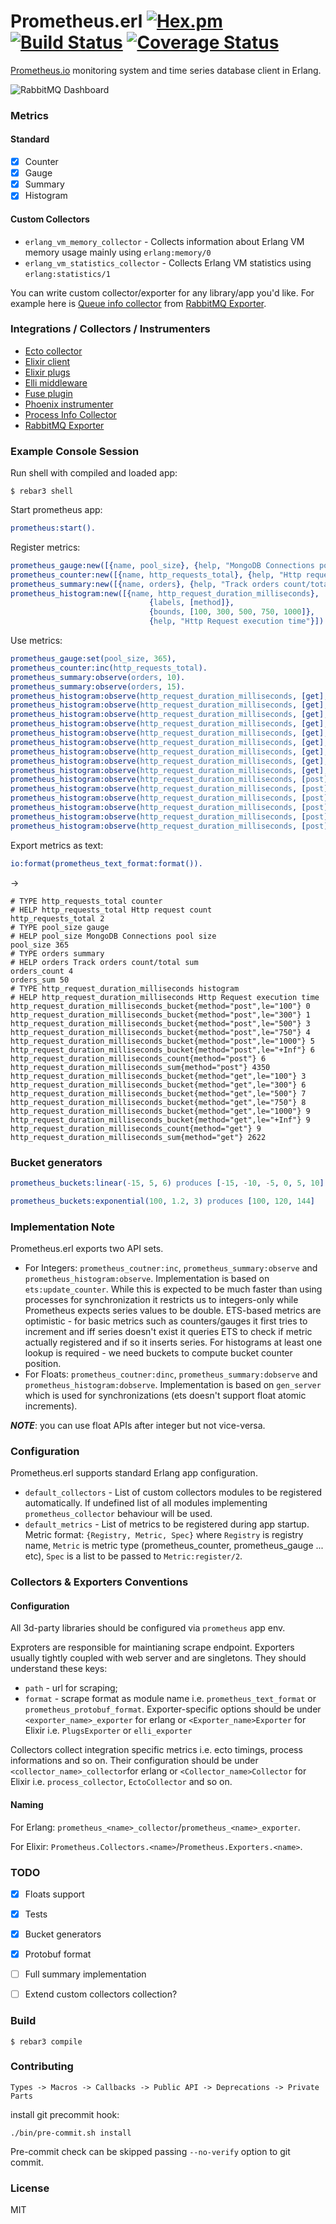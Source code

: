 # Prometheus.erl [![Hex.pm](https://img.shields.io/hexpm/v/prometheus.svg?maxAge=2592000?style=plastic)](https://hex.pm/packages/prometheus) [![Build Status](https://travis-ci.org/deadtrickster/prometheus.erl.svg?branch=master)](https://travis-ci.org/deadtrickster/prometheus.erl) [![Coverage Status](https://coveralls.io/repos/github/deadtrickster/prometheus.erl/badge.svg?branch=master)](https://coveralls.io/github/deadtrickster/prometheus.erl?branch=master)

[Prometheus.io](https://prometheus.io) monitoring system and time series database client in Erlang.

![RabbitMQ Dashboard](https://raw.githubusercontent.com/deadtrickster/prometheus_rabbitmq_exporter/master/priv/dashboards/RabbitMQErlangVM.png)

### Metrics
#### Standard
 - [x] Counter
 - [x] Gauge
 - [x] Summary
 - [x] Histogram

#### Custom Collectors
  - `erlang_vm_memory_collector` - Collects information about Erlang VM memory usage mainly using `erlang:memory/0`
  - `erlang_vm_statistics_collector` - Collects Erlang VM statistics using `erlang:statistics/1`

You can write custom collector/exporter for any library/app you'd like. For example here is [Queue info collector](https://github.com/deadtrickster/prometheus_rabbitmq_exporter/blob/master/src/collectors/prometheus_rabbitmq_queues_collector.erl) from [RabbitMQ Exporter](https://github.com/deadtrickster/prometheus_rabbitmq_exporter).

### Integrations / Collectors / Instrumenters
 - [Ecto collector](https://github.com/deadtrickster/prometheus-ecto)
 - [Elixir client](https://github.com/deadtrickster/prometheus.ex)
 - [Elixir plugs](https://github.com/deadtrickster/prometheus-plugs)
 - [Elli middleware](https://github.com/elli-lib/elli_prometheus)
 - [Fuse plugin](https://github.com/jlouis/fuse#fuse_stats_prometheus)
 - [Phoenix instrumenter](https://github.com/deadtrickster/prometheus-phoenix)
 - [Process Info Collector](https://github.com/deadtrickster/prometheus_process_collector.erl)
 - [RabbitMQ Exporter](https://github.com/deadtrickster/prometheus_rabbitmq_exporter)

### Example Console Session

Run shell with compiled and loaded app:

    $ rebar3 shell

Start prometheus app:
``` erlang
prometheus:start().
```
Register metrics:
```erlang
prometheus_gauge:new([{name, pool_size}, {help, "MongoDB Connections pool size"}]),
prometheus_counter:new([{name, http_requests_total}, {help, "Http request count"}]).
prometheus_summary:new([{name, orders}, {help, "Track orders count/total sum"}]).
prometheus_histogram:new([{name, http_request_duration_milliseconds},
                               {labels, [method]},
                               {bounds, [100, 300, 500, 750, 1000]},
                               {help, "Http Request execution time"}]).
```
Use metrics:
```erlang
prometheus_gauge:set(pool_size, 365),
prometheus_counter:inc(http_requests_total).
prometheus_summary:observe(orders, 10).
prometheus_summary:observe(orders, 15).
prometheus_histogram:observe(http_request_duration_milliseconds, [get], 95).
prometheus_histogram:observe(http_request_duration_milliseconds, [get], 100).
prometheus_histogram:observe(http_request_duration_milliseconds, [get], 102).
prometheus_histogram:observe(http_request_duration_milliseconds, [get], 150).
prometheus_histogram:observe(http_request_duration_milliseconds, [get], 250).
prometheus_histogram:observe(http_request_duration_milliseconds, [get], 75).
prometheus_histogram:observe(http_request_duration_milliseconds, [get], 350).
prometheus_histogram:observe(http_request_duration_milliseconds, [get], 550).
prometheus_histogram:observe(http_request_duration_milliseconds, [get], 950).
prometheus_histogram:observe(http_request_duration_milliseconds, [post], 500),
prometheus_histogram:observe(http_request_duration_milliseconds, [post], 150).
prometheus_histogram:observe(http_request_duration_milliseconds, [post], 450).
prometheus_histogram:observe(http_request_duration_milliseconds, [post], 850).
prometheus_histogram:observe(http_request_duration_milliseconds, [post], 750).
prometheus_histogram:observe(http_request_duration_milliseconds, [post], 1650).
```

Export metrics as text:
```erlang
io:format(prometheus_text_format:format()).
```
->
```
# TYPE http_requests_total counter
# HELP http_requests_total Http request count
http_requests_total 2
# TYPE pool_size gauge
# HELP pool_size MongoDB Connections pool size
pool_size 365
# TYPE orders summary
# HELP orders Track orders count/total sum
orders_count 4
orders_sum 50
# TYPE http_request_duration_milliseconds histogram
# HELP http_request_duration_milliseconds Http Request execution time
http_request_duration_milliseconds_bucket{method="post",le="100"} 0
http_request_duration_milliseconds_bucket{method="post",le="300"} 1
http_request_duration_milliseconds_bucket{method="post",le="500"} 3
http_request_duration_milliseconds_bucket{method="post",le="750"} 4
http_request_duration_milliseconds_bucket{method="post",le="1000"} 5
http_request_duration_milliseconds_bucket{method="post",le="+Inf"} 6
http_request_duration_milliseconds_count{method="post"} 6
http_request_duration_milliseconds_sum{method="post"} 4350
http_request_duration_milliseconds_bucket{method="get",le="100"} 3
http_request_duration_milliseconds_bucket{method="get",le="300"} 6
http_request_duration_milliseconds_bucket{method="get",le="500"} 7
http_request_duration_milliseconds_bucket{method="get",le="750"} 8
http_request_duration_milliseconds_bucket{method="get",le="1000"} 9
http_request_duration_milliseconds_bucket{method="get",le="+Inf"} 9
http_request_duration_milliseconds_count{method="get"} 9
http_request_duration_milliseconds_sum{method="get"} 2622

```

### Bucket generators

```erlang
prometheus_buckets:linear(-15, 5, 6) produces [-15, -10, -5, 0, 5, 10]

prometheus_buckets:exponential(100, 1.2, 3) produces [100, 120, 144]
```

### Implementation Note

Prometheus.erl exports two API sets. 
 - For Integers: `prometheus_coutner:inc`, `prometheus_summary:observe` and `prometheus_histogram:observe`. Implementation is based on `ets:update_counter`. While this is expected to be much faster than using processes for synchronization it restricts us to integers-only while Prometheus expects series values to be double.
ETS-based metrics are optimistic - for basic metrics such as counters/gauges it first tries to increment and iff series doesn't exist it queries ETS to check if metric actually registered and if so it inserts series. For histograms at least one lookup is required - we need buckets to compute bucket counter position.
 - For Floats: `prometheus_coutner:dinc`, `prometheus_summary:dobserve` and `prometheus_histogram:dobserve`. Implementation is based on `gen_server` which is used for synchronizations (ets doesn't support float atomic increments).
 
***NOTE***: you can use float APIs after integer but not vice-versa. 

### Configuration

Prometheus.erl supports standard Erlang app configuration.
  - `default_collectors` - List of custom collectors modules to be registered automatically. If undefined list of all modules implementing `prometheus_collector` behaviour will be used.
  - `default_metrics` - List of metrics to be registered during app startup. Metric format: `{Registry, Metric, Spec}` where `Registry` is registry name, `Metric` is metric type (prometheus_counter, prometheus_gauge ... etc), `Spec` is a list to be passed to `Metric:register/2`.

### Collectors & Exporters Conventions

#### Configuration

All 3d-party libraries should be configured via `prometheus` app env.

Exproters are responsible for maintianing scrape endpoint. Exporters usually tightly coupled with web server and are singletons. They should understand these keys:
 - `path` - url for scraping;
 - `format` - scrape format as module name i.e. `prometheus_text_format` or `prometheus_protobuf_format`.
Exporter-specific options should be under `<exporter_name>_exporter` for erlang or `<Exporter_name>Exporter` for Elixir i.e. `PlugsExporter` or `elli_exporter`

Collectors collect integration specific metrics i.e. ecto timings, process informations and so on.
Their configuration should be under `<collector_name>_collector`for erlang or `<Collector_name>Collector` for Elixir i.e. `process_collector`, `EctoCollector` and so on.

#### Naming

For Erlang: `prometheus_<name>_collector`/`prometheus_<name>_exporter`.

For Elixir: `Prometheus.Collectors.<name>`/`Prometheus.Exporters.<name>`.

### TODO

 - [x] Floats support
 - [x] Tests
 - [x] Bucket generators
 - [x] Protobuf format
 - [ ] Full summary implementation
 - [ ] Extend custom collectors collection?


### Build

    $ rebar3 compile
    
### Contributing

    Types -> Macros -> Callbacks -> Public API -> Deprecations -> Private Parts

install git precommit hook:
    
    ./bin/pre-commit.sh install
    
 Pre-commit check can be skipped passing `--no-verify` option to git commit. 

### License

MIT
